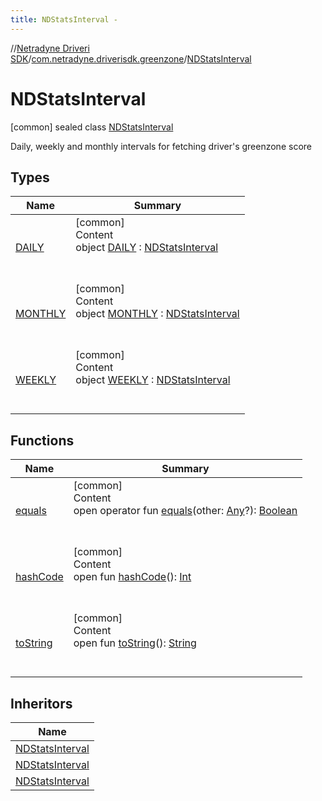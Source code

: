 ```yaml
---
title: NDStatsInterval -
---
```

//[Netradyne Driveri SDK](../../index.md)/[com.netradyne.driverisdk.greenzone](../index.md)/[NDStatsInterval](index.md)



# NDStatsInterval  
 [common] sealed class [NDStatsInterval](index.md)

Daily, weekly and monthly intervals for fetching driver's greenzone score

   


## Types  
  
|  Name|  Summary| 
|---|---|
| <a name="com.netradyne.driverisdk.greenzone/NDStatsInterval.DAILY///PointingToDeclaration/"></a>[DAILY](-d-a-i-l-y/index.md)| <a name="com.netradyne.driverisdk.greenzone/NDStatsInterval.DAILY///PointingToDeclaration/"></a>[common]  <br>Content  <br>object [DAILY](-d-a-i-l-y/index.md) : [NDStatsInterval](index.md)  <br><br><br>
| <a name="com.netradyne.driverisdk.greenzone/NDStatsInterval.MONTHLY///PointingToDeclaration/"></a>[MONTHLY](-m-o-n-t-h-l-y/index.md)| <a name="com.netradyne.driverisdk.greenzone/NDStatsInterval.MONTHLY///PointingToDeclaration/"></a>[common]  <br>Content  <br>object [MONTHLY](-m-o-n-t-h-l-y/index.md) : [NDStatsInterval](index.md)  <br><br><br>
| <a name="com.netradyne.driverisdk.greenzone/NDStatsInterval.WEEKLY///PointingToDeclaration/"></a>[WEEKLY](-w-e-e-k-l-y/index.md)| <a name="com.netradyne.driverisdk.greenzone/NDStatsInterval.WEEKLY///PointingToDeclaration/"></a>[common]  <br>Content  <br>object [WEEKLY](-w-e-e-k-l-y/index.md) : [NDStatsInterval](index.md)  <br><br><br>


## Functions  
  
|  Name|  Summary| 
|---|---|
| <a name="kotlin/Any/equals/#kotlin.Any?/PointingToDeclaration/"></a>[equals](../../com.netradyne.driverisdk.video/-n-d-video-a-p-i/index.md#%5Bkotlin%2FAny%2Fequals%2F%23kotlin.Any%3F%2FPointingToDeclaration%2F%5D%2FFunctions%2F-1360578461)| <a name="kotlin/Any/equals/#kotlin.Any?/PointingToDeclaration/"></a>[common]  <br>Content  <br>open operator fun [equals](../../com.netradyne.driverisdk.video/-n-d-video-a-p-i/index.md#%5Bkotlin%2FAny%2Fequals%2F%23kotlin.Any%3F%2FPointingToDeclaration%2F%5D%2FFunctions%2F-1360578461)(other: [Any](https://kotlinlang.org/api/latest/jvm/stdlib/kotlin/-any/index.html)?): [Boolean](https://kotlinlang.org/api/latest/jvm/stdlib/kotlin/-boolean/index.html)  <br><br><br>
| <a name="kotlin/Any/hashCode/#/PointingToDeclaration/"></a>[hashCode](../../com.netradyne.driverisdk.video/-n-d-video-a-p-i/index.md#%5Bkotlin%2FAny%2FhashCode%2F%23%2FPointingToDeclaration%2F%5D%2FFunctions%2F-1360578461)| <a name="kotlin/Any/hashCode/#/PointingToDeclaration/"></a>[common]  <br>Content  <br>open fun [hashCode](../../com.netradyne.driverisdk.video/-n-d-video-a-p-i/index.md#%5Bkotlin%2FAny%2FhashCode%2F%23%2FPointingToDeclaration%2F%5D%2FFunctions%2F-1360578461)(): [Int](https://kotlinlang.org/api/latest/jvm/stdlib/kotlin/-int/index.html)  <br><br><br>
| <a name="kotlin/Any/toString/#/PointingToDeclaration/"></a>[toString](../../com.netradyne.driverisdk.video/-n-d-video-a-p-i/index.md#%5Bkotlin%2FAny%2FtoString%2F%23%2FPointingToDeclaration%2F%5D%2FFunctions%2F-1360578461)| <a name="kotlin/Any/toString/#/PointingToDeclaration/"></a>[common]  <br>Content  <br>open fun [toString](../../com.netradyne.driverisdk.video/-n-d-video-a-p-i/index.md#%5Bkotlin%2FAny%2FtoString%2F%23%2FPointingToDeclaration%2F%5D%2FFunctions%2F-1360578461)(): [String](https://kotlinlang.org/api/latest/jvm/stdlib/kotlin/-string/index.html)  <br><br><br>


## Inheritors  
  
|  Name| 
|---|
| <a name="com.netradyne.driverisdk.greenzone/NDStatsInterval.DAILY///PointingToDeclaration/"></a>[NDStatsInterval](-d-a-i-l-y/index.md)
| <a name="com.netradyne.driverisdk.greenzone/NDStatsInterval.WEEKLY///PointingToDeclaration/"></a>[NDStatsInterval](-w-e-e-k-l-y/index.md)
| <a name="com.netradyne.driverisdk.greenzone/NDStatsInterval.MONTHLY///PointingToDeclaration/"></a>[NDStatsInterval](-m-o-n-t-h-l-y/index.md)

